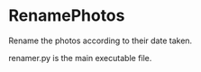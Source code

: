 # RenamePhotos
Rename the photos according to their date taken.

renamer.py is the main executable file.